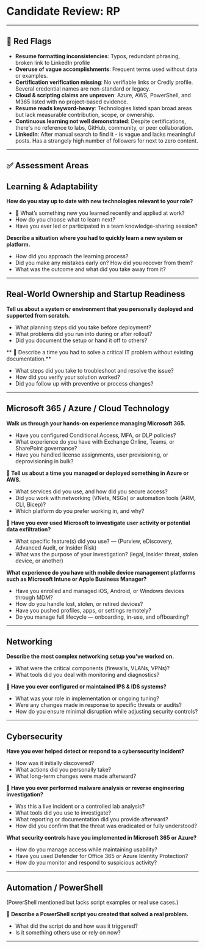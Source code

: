 # Candidate Review: RP

---

## 🚩 Red Flags

- **Resume formatting inconsistencies**: Typos, redundant phrasing, broken link to LinkedIn profile
- **Overuse of vague accomplishments**: Frequent terms used without data or examples.
- **Certification verification missing**: No verifiable links or Credly profile. Several credential names are non-standard or legacy.
- **Cloud & scripting claims are unproven**: Azure, AWS, PowerShell, and M365 listed with no project-based evidence.
- **Resume reads keyword-heavy**: Technologies listed span broad areas but lack measurable contribution, scope, or ownership.
- **Continuous learning not well demonstrated**: Despite certifications, there's no reference to labs, GitHub, community, or peer collaboration. 
- **LinkedIn**:  After manual search to find it - is vague and lacks meaningful posts.  Has a strangely high number of followers for next to zero content.

---

## ✅ Assessment Areas

## Learning & Adaptability

**How do you stay up to date with new technologies relevant to your role?**  
- 🔶 What’s something new you learned recently and applied at work?  
- How do you choose what to learn next?  
- Have you ever led or participated in a team knowledge-sharing session?

**Describe a situation where you had to quickly learn a new system or platform.**  
- How did you approach the learning process?  
- Did you make any mistakes early on? How did you recover from them?  
- What was the outcome and what did you take away from it?

---

## Real-World Ownership and Startup Readiness

**Tell us about a system or environment that you personally deployed and supported from scratch.**  
- What planning steps did you take before deployment?  
- What problems did you run into during or after rollout?  
- Did you document the setup or hand it off to others?

** 🔶 Describe a time you had to solve a critical IT problem without existing documentation.**  
- What steps did you take to troubleshoot and resolve the issue?  
- How did you verify your solution worked?  
- Did you follow up with preventive or process changes?

---

## Microsoft 365 / Azure / Cloud Technology

**Walk us through your hands-on experience managing Microsoft 365.**  
- Have you configured Conditional Access, MFA, or DLP policies?  
- What experience do you have with Exchange Online, Teams, or SharePoint governance?  
- Have you handled license assignments, user provisioning, or deprovisioning in bulk?

**🔶 Tell us about a time you managed or deployed something in Azure or AWS.**  
- What services did you use, and how did you secure access?  
- Did you work with networking (VNets, NSGs) or automation tools (ARM, CLI, Bicep)?  
- Which platform do you prefer working in, and why?

**🔶 Have you ever used Microsoft  to investigate user activity or potential data exfiltration?**
- What specific feature(s) did you use? — (Purview, eDiscovery, Advanced Audit, or Insider Risk)
- What was the purpose of your investigation? (legal, insider threat, stolen device, or another)

**What experience do you have with mobile device management platforms such as Microsoft Intune or Apple Business Manager?**
- Have you enrolled and managed iOS, Android, or Windows devices through MDM?
- How do you handle lost, stolen, or retired devices?
- Have you pushed profiles, apps, or settings remotely?
- Do you manage full lifecycle — onboarding, in-use, and offboarding?

---

## Networking

**Describe the most complex networking setup you’ve worked on.**  
- What were the critical components (firewalls, VLANs, VPNs)?  
- What tools did you deal with  monitoring and diagnostics?

**🔶 Have you ever configured or maintained IPS & IDS systems?**  
- What was your role in implementation or ongoing tuning?  
- Were any changes made in response to specific threats or audits?  
- How do you ensure minimal disruption while adjusting security controls?

---

## Cybersecurity

**Have you ever helped detect or respond to a cybersecurity incident?**  
- How was it initially discovered?  
- What actions did you personally take?  
- What long-term changes were made afterward?

**🔶 Have you ever performed malware analysis or reverse engineering investigation?**
- Was this a live incident or a controlled lab analysis?
- What tools did you use to investigate?
- What reporting or documentation did you provide afterward?
- How did you confirm that the threat was eradicated or fully understood?

**What security controls have you implemented in Microsoft 365 or Azure?**  
- How do you manage access while maintaining usability?  
- Have you used Defender for Office 365 or Azure Identity Protection?  
- How do you monitor and respond to suspicious activity?

---

## Automation / PowerShell
(PowerShell mentioned but lacks script examples or real use cases.)

**🔶 Describe a PowerShell script you created that solved a real problem.**  
- What did the script do and how was it triggered?   
- Is it something others use or rely on now?



---



